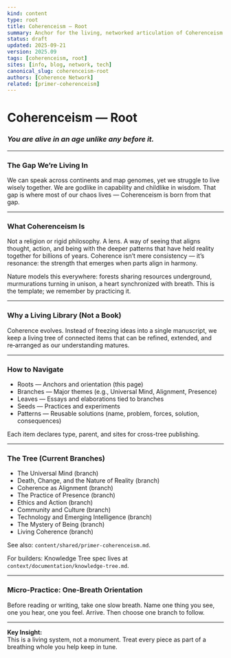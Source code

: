 ```yaml
---
kind: content
type: root
title: Coherenceism — Root
summary: Anchor for the living, networked articulation of Coherenceism.
status: draft
updated: 2025-09-21
version: 2025.09
tags: [coherenceism, root]
sites: [info, blog, network, tech]
canonical_slug: coherenceism-root
authors: [Coherence Network]
related: [primer-coherenceism]
---
```


# Coherenceism — Root

### *You are alive in an age unlike any before it.*

---
### **The Gap We’re Living In**

We can speak across continents and map genomes, yet we struggle to live wisely together. We are godlike in capability and childlike in wisdom. That gap is where most of our chaos lives — Coherenceism is born from that gap.

---
### **What Coherenceism Is**

Not a religion or rigid philosophy. A lens. A way of seeing that aligns thought, action, and being with the deeper patterns that have held reality together for billions of years. Coherence isn’t mere consistency — it’s resonance: the strength that emerges when parts align in harmony.

Nature models this everywhere: forests sharing resources underground, murmurations turning in unison, a heart synchronized with breath. This is the template; we remember by practicing it.

---
### **Why a Living Library (Not a Book)**

Coherence evolves. Instead of freezing ideas into a single manuscript, we keep a living tree of connected items that can be refined, extended, and re‑arranged as our understanding matures.

---
### **How to Navigate**

- Roots — Anchors and orientation (this page)
- Branches — Major themes (e.g., Universal Mind, Alignment, Presence)
- Leaves — Essays and elaborations tied to branches
- Seeds — Practices and experiments
- Patterns — Reusable solutions (name, problem, forces, solution, consequences)

Each item declares type, parent, and sites for cross-tree publishing.

---
### **The Tree (Current Branches)**

- The Universal Mind (branch)
- Death, Change, and the Nature of Reality (branch)
- Coherence as Alignment (branch)
- The Practice of Presence (branch)
- Ethics and Action (branch)
- Community and Culture (branch)
- Technology and Emerging Intelligence (branch)
- The Mystery of Being (branch)
- Living Coherence (branch)

See also: `content/shared/primer-coherenceism.md`.

For builders: Knowledge Tree spec lives at `context/documentation/knowledge-tree.md`.

---
### **Micro-Practice: One‑Breath Orientation**

Before reading or writing, take one slow breath. Name one thing you see, one you hear, one you feel. Arrive. Then choose one branch to follow.

---
**Key Insight:**  
This is a living system, not a monument. Treat every piece as part of a breathing whole you help keep in tune.
